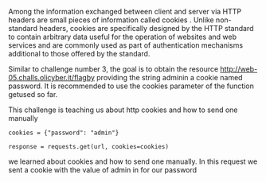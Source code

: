 Among the information exchanged between client and server via HTTP headers are small pieces of information called cookies . Unlike non-standard headers, cookies are specifically designed by the HTTP standard to contain arbitrary data useful for the operation of websites and web services and are commonly used as part of authentication mechanisms additional to those offered by the standard.

Similar to challenge number 3, the goal is to obtain the resource http://web-05.challs.olicyber.it/flagby providing the string adminin a cookie named password. It is recommended to use the cookies parameter of the function getused so far.


This challenge is teaching us about http cookies and how to send one manually 

```
cookies = {"password": "admin"}

response = requests.get(url, cookies=cookies)
```

we learned about cookies and how to send one manually. In this request we sent a cookie with the value of admin in for our password